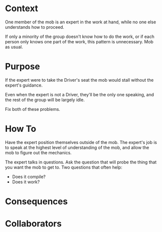 # Context

One member of the mob is an expert in the work at hand, while no one else understands how to proceed. 

If only a minority of the group doesn't know how to do the work, or if each person only knows one part of the work, this pattern is unnecessary. Mob as usual.

# Purpose

If the expert were to take the Driver's seat the mob would stall without the expert's guidance.

Even when the expert is not a Driver, they'll be the only one speaking, and the rest of the group will be largely idle. 

Fix both of these problems.

# How To

Have the expert position themselves outside of the mob. The expert's job is to speak at the highest level of understanding of the mob, and allow the mob to figure out the mechanics.

The expert talks in questions. Ask the question that will probe the thing that you want the mob to get to. Two questions that often help:
- Does it compile?
- Does it work?

# Consequences

# Collaborators
